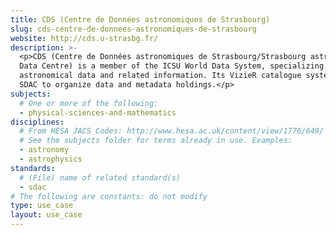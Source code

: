 ```yaml
---
title: CDS (Centre de Données astronomiques de Strasbourg)
slug: cds-centre-de-donnees-astronomiques-de-strasbourg
website: http://cds.u-strasbg.fr/
description: >-
  <p>CDS (Centre de Données astronomiques de Strasbourg/Strasbourg astronomical
  Data Centre) is a member of the ICSU World Data System, specializing in
  astronomical data and related information. Its VizieR catalogue system uses
  SDAC to organize data and metadata holdings.</p>
subjects:
  # One or more of the following:
  - physical-sciences-and-mathematics
disciplines:
  # From HESA JACS Codes: http://www.hesa.ac.uk/content/view/1776/649/
  # See the subjects folder for terms already in use. Examples:
  - astronomy
  - astrophysics
standards:
  # (File) name of related standard(s)
  - sdac
# The following are constants: do not modify
type: use_case
layout: use_case
---
```

